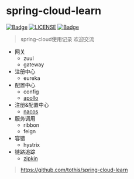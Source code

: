 # spring-cloud-learn

[![Badge](https://img.shields.io/badge/build-passing-%23)](https://travis-ci.org/tothis/spring-cloud-learn)
[![LICENSE](https://img.shields.io/badge/License-Apache2.0-blue)](https://opensource.org/licenses/Apache-2.0)
[![Badge](https://img.shields.io/badge/link-996.icu-red)](https://996.icu)

> spring-cloud使用记录 欢迎交流

+ 网关
  + zuul
  + gateway
+ 注册中心
  + eureka
+ 配置中心
  + config
  + [apollo](apollo.md)
+ 注册&配置中心
  + [nacos](nacos/README.md)
+ 服务调用
  + ribbon
  + feign
+ 容错
  + hystrix
+ 链路追踪
  + [zipkin](zipkin.md)

> https://github.com/tothis/spring-cloud-learn